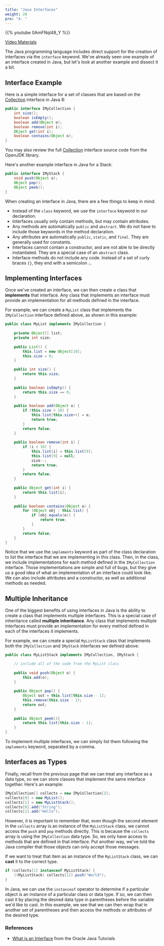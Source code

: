 ```yaml
---
title: "Java Interfaces"
weight: 20
pre: "4. "
---
```


{{% youtube 0AmFNql48_Y %}}

[Video Materials](video)

The Java programming language includes direct support for the creation of interfaces via the `interface` keyword. We've already seen one example of an interface created in Java, but let's look at another example and dissect it a bit.

## Interface Example

Here is a simple interface for a set of classes that are based on the [Collection](https://docs.oracle.com/javase/8/docs/api/java/util/Collection.html) interface in Java 8:

```java
public interface IMyCollection {
    int size();
    boolean isEmpty();
    boolean add(Object o);
    boolean remove(int i);
    Object get(int i);
    boolean contains(Object o);
}
```

You may also review the full [Collection](http://hg.openjdk.java.net/jdk8/jdk8/jdk/file/tip/src/share/classes/java/util/Collection.java) interface source code from the OpenJDK library.

Here's another example interface in Java for a Stack:

```java
public interface IMyStack {
    void push(Object o);
    Object pop();
    Object peek();
}
```

When creating an interface in Java, there are a few things to keep in mind:

* Instead of the `class` keyword, we use the `interface` keyword in our declaration.
* Interfaces usually only contain methods, but may contain attributes.
* Any methods are automatically `public` and `abstract`. We do not have to include those keywords in the method declaration.
* Any attributes are automatically `public`, `static`, and `final`. They are generally used for constants. 
* Interfaces cannot contain a constructor, and are not able to be directly instantiated. They are a special case of an `abstract` class.
* Interface methods do not include any code. Instead of a set of curly braces `{}`, they end with a semicolon `;`.

## Implementing Interfaces

Once we've created an interface, we can then create a class that **implements** that interface. Any class that implements an interface must provide an implementation for all methods defined in the interface. 

For example, we can create a `MyList` class that implements the `IMyCollection` interface defined above, as shown in this example:

```java
public class MyList implements IMyCollection {
    
    private Object[] list;
    private int size;
    
    public List() {
        this.list = new Object[10];
        this.size = 0;
    }

    public int size() {
        return this.size;
    }
    
    public boolean isEmpty() {
        return this.size == 0;
    }
    
    public boolean add(Object o) {
        if (this.size < 10) {
            this.list[this.size++] = o;
            return true;
        }
        return false;
    }
    
    public boolean remove(int i) {
        if (i < 10) {
            this.list[i] = this.list[9];
            this.list[9] = null;
            size--;
            return true;
        }
        return false;
    }
    
    public Object get(int i) {
        return this.list[i];
    }
    
    public boolean contains(Object o) {
        for (Object obj : this.list) {
            if (obj.equals(o)) {
                return true;
            }
        }
        return false;
    }
}
```

Notice that we use the `implements` keyword as part of the class declaration to list the interface that we are implementing in this class. Then, in the class, we include implementations for each method defined in the `IMyCollection` interface. Those implementations are simple and full of bugs, but they give us a good idea of what an implementation of an interface could look like. We can also include attributes and a constructor, as well as additional methods as needed. 

## Multiple Inheritance

One of the biggest benefits of using interfaces in Java is the ability to create a class that implements multiple interfaces. This is a special case of inheritance called **multiple inheritance**. Any class that implements multiple interfaces must provide an implementation for every method defined in each of the interfaces it implements. 

For example, we can create a special `MyListStack` class that implements both the `IMyCollection` and `IMyStack` interfaces we defined above:

```java
public class MyListStack implements IMyCollection, IMyStack {

    // include all of the code from the MyList class
    
    public void push(Object o) {
        this.add(o);
    }
    
    public Object pop() {
        Object out = this.list[this.size - 1];
        this.remove(this.size - 1);
        return out;
    }
    
    public Object peek(){
        return this.list[this.size - 1];
    }
}
```

To implement multiple interfaces, we can simply list them following the `implements` keyword, separated by a comma. 

## Interfaces as Types

Finally, recall from the previous page that we can treat any interface as a data type, so we can store classes that implement the same interface together. Here's an example:

```java
IMyCollection[] collects = new IMyCollection[2];
collects[0] = new MyList();
collects[1] = new MyListStack();
collects[0].add("String");
collects[1].add("Hello");
```

However, it is important to remember that, even though the second element in the `collects` array is an instance of the `MyListStack` class, we cannot access the `push` and `pop` methods directly. This is because the `collects` array is using the `IMyCollection` data type. So, we only have access to methods that are defined in that interface. Put another way, we've told the Java compiler that those objects can only accept those messages. 

If we want to treat that item as an instance of the `MyListStack` class, we can **cast** it to the correct type.

```java
if (collects[1] instanceof MyListStack) {
    ((MyListStack) collects[1]).push("World");
}
```

In Java, we can use the `instanceof` operator to determine if a particular object is an instance of a particular class or data type. If so, we can then cast it by placing the desired data type in parentheses before the variable we'd like to cast. In this example, we see that we can then wrap that in another set of parentheses and then access the methods or attributes of the desired type.

### References

* [What is an Interface](https://docs.oracle.com/javase/tutorial/java/concepts/interface.html) from the Oracle Java Tutorials
